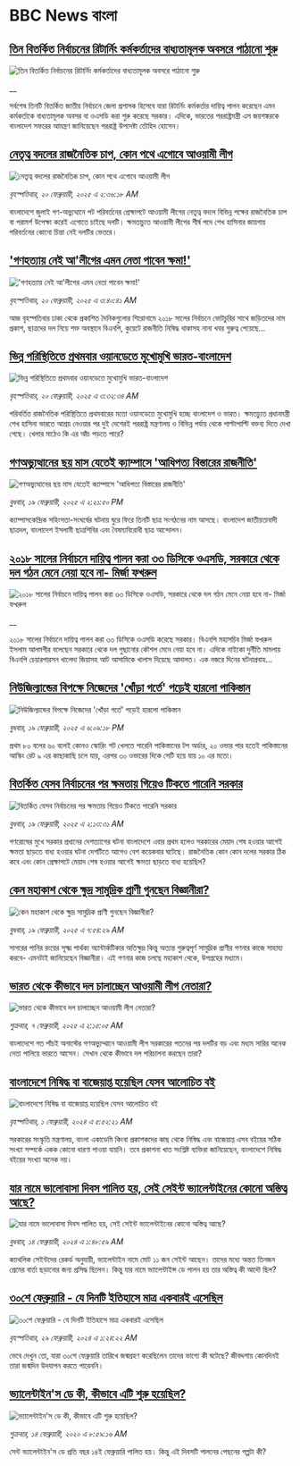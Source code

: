 # BBC News বাংলা## [তিন বিতর্কিত নির্বাচনের রিটার্নিং কর্মকর্তাদের বাধ্যতামূলক অবসরে পাঠানো শুরু ](https://www.bbc.co.uk/bengali/live/cj3n11ne05mt?at_campaign=githubrss)![তিন বিতর্কিত নির্বাচনের রিটার্নিং কর্মকর্তাদের বাধ্যতামূলক অবসরে পাঠানো শুরু ](https://ichef.bbci.co.uk/ace/standard/240/cpsprodpb/d784/live/5fe0fd80-ef74-11ef-bd1b-d536627785f2.jpg)__সর্বশেষ তিনটি বিতর্কিত জাতীয় নির্বাচনে জেলা প্রশাসক হিসেবে যারা রিটার্নিং কর্মকর্তার দায়িত্ব পালন করেছেন এমন কর্মকর্তাকে বাধ্যতামূলক অবসর বা ওএসডি করা শুরু করেছে সরকার। এদিকে, ভারতের পররাষ্ট্রমন্ত্রী এস জয়শঙ্করকে বাংলাদেশ সফরের আমন্ত্রণ জানিয়েছেন পররাষ্ট্র উপদেষ্টা তৌহিদ হোসেন।## [নেতৃত্ব বদলের রাজনৈতিক চাপ, কোন পথে এগোবে আওয়ামী লীগ](https://www.bbc.com/bengali/articles/c234l554gy8o?at_campaign=githubrss)![নেতৃত্ব বদলের রাজনৈতিক চাপ, কোন পথে এগোবে আওয়ামী লীগ](https://ichef.bbci.co.uk/ace/standard/240/cpsprodpb/a789/live/f22b92e0-eee8-11ef-9cf8-5dc390817f3c.png)_বৃহস্পতিবার, ২০ ফেব্রুয়ারী, ২০২৫ এ ২:৩৬:১৮ AM_বাংলাদেশে জুলাই গণ-অভ্যুত্থানে পট পরিবর্তনের প্রেক্ষাপটে আওয়ামী লীগের নেতৃত্ব বদলে বিভিন্ন পক্ষের রাজনৈতিক চাপ বা পরামর্শ উপেক্ষা করেই এগোতে চাইছে দলটি। ক্ষমতাচ্যুত আওয়ামী লীগের শীর্ষ পদে শেখ হাসিনার জায়গায় পরিবর্তনের কোনো চিন্তা নেই দলটির ভেতরে।## ['গণহত্যায় নেই আ'লীগের এমন নেতা পাবেন ক্ষমা!'](https://www.bbc.com/bengali/articles/cqjdrrrqk5no?at_campaign=githubrss)!['গণহত্যায় নেই আ'লীগের এমন নেতা পাবেন ক্ষমা!'](https://ichef.bbci.co.uk/ace/standard/240/cpsprodpb/cb5e/live/f03a2e10-ef33-11ef-a319-fb4e7360c4ec.jpg)_বৃহস্পতিবার, ২০ ফেব্রুয়ারী, ২০২৫ এ ৩:৪০:৪১ AM_আজ বৃহস্পতিবার ঢাকা থেকে প্রকাশিত দৈনিকগুলোর শিরোনামে ২০১৮ সালের নির্বাচনে ভোটচুরির সাথে জড়িতদের নাম প্রকাশ, ছাত্রদের দল নিয়ে শক্ত অবস্থানে বিএনপি, কুয়েটে রাজনীতি নিষিদ্ধ থাকাসহ নানা খবর গুরুত্ব পেয়েছে…## [ভিন্ন পরিস্থিতিতে প্রথমবার ওয়ানডেতে  মুখোমুখি ভারত-বাংলাদেশ ](https://www.bbc.com/bengali/articles/c0q1e3ddee5o?at_campaign=githubrss)![ভিন্ন পরিস্থিতিতে প্রথমবার ওয়ানডেতে  মুখোমুখি ভারত-বাংলাদেশ ](https://ichef.bbci.co.uk/ace/standard/240/cpsprodpb/519c/live/6ddad250-eea0-11ef-a319-fb4e7360c4ec.jpg)_বৃহস্পতিবার, ২০ ফেব্রুয়ারী, ২০২৫ এ ৩:৩২:৩৪ AM_পরিবর্তিত রাজনৈতিক পরিস্থিতিতে প্রথমবারের মতো ওয়ানডেতে মুখোমুখি হচ্ছে  বাংলাদেশ ও ভারত। ক্ষমতচ্যুত প্রধানমন্ত্রী শেখ হাসিনা ভারতে আশ্রয় নেওয়ার পর দুই দেশেরই পররাষ্ট্র মন্ত্রণালয় ও বিভিন্ন পর্যায় থেকে পাল্টাপাল্টি বক্তব্য দিতে দেখা গেছে। খেলার মাঠেও কি এর আঁচ পড়তে পারে?## [গণঅভ্যুত্থানের ছয় মাস যেতেই ক্যাম্পাসে 'আধিপত্য বিস্তারের রাজনীতি' ](https://www.bbc.com/bengali/articles/cx2rl38ekz2o?at_campaign=githubrss)![গণঅভ্যুত্থানের ছয় মাস যেতেই ক্যাম্পাসে 'আধিপত্য বিস্তারের রাজনীতি' ](https://ichef.bbci.co.uk/ace/standard/240/cpsprodpb/275e/live/dd68b240-ee82-11ef-bd1b-d536627785f2.jpg)_বুধবার, ১৯ ফেব্রুয়ারী, ২০২৫ এ ২:২১:৫০ PM_ক্যাম্পাসকেন্দ্রিক সহিংসতা-সংঘর্ষের ঘটনায় ঘুরে ফিরে তিনটি ছাত্র সংগঠনের নাম আসছে। বাংলাদেশ জাতীয়তাবাদী ছাত্রদল, বাংলাদেশ ইসলামী ছাত্রশিবির এবং বৈষম্যবিরোধী ছাত্র আন্দোলন।## [২০১৮ সালের নির্বাচনে দায়িত্ব পালন করা ৩৩ ডিসিকে ওএসডি, সরকারে থেকে দল গঠন মেনে নেয়া হবে না- মির্জা ফখরুল](https://www.bbc.co.uk/bengali/live/cjrydj3ndjzt?at_campaign=githubrss)![২০১৮ সালের নির্বাচনে দায়িত্ব পালন করা ৩৩ ডিসিকে ওএসডি, সরকারে থেকে দল গঠন মেনে নেয়া হবে না- মির্জা ফখরুল](https://ichef.bbci.co.uk/ace/standard/240/cpsprodpb/5160/live/9764f0b0-eeb9-11ef-a319-fb4e7360c4ec.jpg)__২০১৮ সালের নির্বাচনে দায়িত্ব পালন করা ৩৩ ডিসিকে ওএসডি করেছে সরকার। বিএনপি মহাসচিব মির্জা ফখরুল ইসলাম আলমগীর বলেছেন সরকারে থেকে দল গুছানোর কৌশল মেনে নেয়া হবে না। এদিকে নাইকো দুর্নীতি মামলায় বিএনপি চেয়ারপারসন খালেদা জিয়াসহ আট আসামিকে খালাস দিয়েছে আদালত। এক নজরে দিনের ঘটনাপ্রবাহ...## [নিউজিল্যান্ডের বিপক্ষে নিজেদের 'খোঁড়া গর্তে' পড়েই হারলো পাকিস্তান](https://www.bbc.com/bengali/articles/c07zerxye5po?at_campaign=githubrss)![নিউজিল্যান্ডের বিপক্ষে নিজেদের 'খোঁড়া গর্তে' পড়েই হারলো পাকিস্তান](https://ichef.bbci.co.uk/ace/standard/240/cpsprodpb/2efb/live/eced17d0-eee4-11ef-bd1b-d536627785f2.jpg)_বুধবার, ১৯ ফেব্রুয়ারী, ২০২৫ এ ৬:০৯:১৮ PM_প্রথম ৮০ বলের ৬০ বলেই কোনও স্কোরিং শট খেলতে পারেনি পাকিস্তানের টপ অর্ডার, ২০ ওভার পার হতেই পাকিস্তানের আস্কিং রেট ৯ এর কাছাকাছি চলে যায়, এরপর ৩০ ওভারের দিকে সেটি হয়ে যায় ১০ এর মতো।## [বিতর্কিত যেসব নির্বাচনের পর ক্ষমতায় গিয়েও টিকতে পারেনি সরকার  ](https://www.bbc.com/bengali/articles/c1kmvwwlgd9o?at_campaign=githubrss)![বিতর্কিত যেসব নির্বাচনের পর ক্ষমতায় গিয়েও টিকতে পারেনি সরকার  ](https://ichef.bbci.co.uk/ace/standard/240/cpsprodpb/8f9f/live/ab211180-d8eb-11ef-a6f5-8719fc3c9191.jpg)_বুধবার, ১৯ ফেব্রুয়ারী, ২০২৫ এ ২:১৩:৩১ AM_গণরোষের মুখে সরকার প্রধানের দেশত্যাগের ঘটনা বাংলাদেশে এবার প্রথম হলেও সরকারের মেয়াদ শেষ হওয়ার আগেই ক্ষমতা ছাড়তে বাধ্য হওয়ার ঘটনা দেশটিতে আগেও বেশ কয়েকবার ঘটেছে। রাজনৈতিক কোন কোন দলের সরকার ঠিক কবে এবং কোন প্রেক্ষাপটে মেয়াদ শেষ হওয়ার আগেই ক্ষমতা ছাড়তে বাধ্য হয়েছিল?## [কেন মহাকাশ থেকে ক্ষুদ্র সামুদ্রিক প্রাণী গুনছেন বিজ্ঞানীরা?](https://www.bbc.com/bengali/articles/cq6gqd5988do?at_campaign=githubrss)![কেন মহাকাশ থেকে ক্ষুদ্র সামুদ্রিক প্রাণী গুনছেন বিজ্ঞানীরা?](https://ichef.bbci.co.uk/ace/standard/240/cpsprodpb/b859/live/b149c050-e2c5-11ef-a819-277e390a7a08.jpg)_বুধবার, ১৯ ফেব্রুয়ারী, ২০২৫ এ ৭:৫৪:২৯ AM_সাগরের পানির রংয়ের সূক্ষ্ম পার্থক্য অ্যান্টার্কটিকার অতিক্ষুদ্র কিন্তু অত্যন্ত গুরুত্বপূর্ণ সামুদ্রিক প্রাণীর গণনার কাজে সাহায্য করবে- এমনটাই জানিয়েছেন বিজ্ঞানীরা। এই গণনার কাজ চলছে মহাকাশ থেকে, উপগ্রহের মধ্যমে।## [ভারত থেকে কীভাবে দল চালাচ্ছেন আওয়ামী লীগ নেতারা?](https://www.bbc.com/bengali/articles/c5yd5rlqqq0o?at_campaign=githubrss)![ভারত থেকে কীভাবে দল চালাচ্ছেন আওয়ামী লীগ নেতারা?](https://ichef.bbci.co.uk/ace/standard/240/cpsprodpb/8d5e/live/3642ed20-e2d2-11ef-bd1b-d536627785f2.jpg)_শুক্রবার, ৭ ফেব্রুয়ারী, ২০২৫ এ ২:১৫:০৫ AM_বাংলাদেশে গত পাঁচই অগাস্টের গণঅভ্যুথ্থানে আওয়ামী লীগ সরকারের পতনের পর দলটির বড় এবং মধ্যম সারির অনেক নেতা পালিয়ে ভারতে আসেন। সেখান থেকে কীভাবে দল পরিচালনা করছেন তারা?## [বাংলাদেশে নিষিদ্ধ বা বাজেয়াপ্ত হয়েছিল যেসব আলোচিত বই](https://www.bbc.com/bengali/articles/cv2l3d4p3d1o?at_campaign=githubrss)![বাংলাদেশে নিষিদ্ধ বা বাজেয়াপ্ত হয়েছিল যেসব আলোচিত বই](https://ichef.bbci.co.uk/ace/standard/240/cpsprodpb/274e/live/e13c45e0-b92b-11ee-ace0-c35c1b4f6d82.jpg)_বৃহস্পতিবার, ১ ফেব্রুয়ারী, ২০২৪ এ ৫:৫২:২১ AM_সরকারের সংস্কৃতি মন্ত্রণালয়, বাংলা একাডেমি কিংবা প্রকাশকদের কাছ থেকে নিষিদ্ধ এবং বাজেয়াপ্ত এসব বইয়ের সঠিক সংখ্যা সম্পর্কে একক কোনো ধারণা পাওয়া যায়নি। তবে প্রকাশনা খাত সংশ্লিষ্ট ব্যক্তিরা জানিয়েছেন, বাংলাদেশে নিষিদ্ধ বইয়ের সংখ্যা অনেক নয়।## [যার নামে ভালোবাসা দিবস পালিত হয়, সেই সেইন্ট ভ্যালেন্টাইনের কোনো অস্তিত্ব আছে?](https://www.bbc.com/bengali/articles/cek7y4x5zxyo?at_campaign=githubrss)![যার নামে ভালোবাসা দিবস পালিত হয়, সেই সেইন্ট ভ্যালেন্টাইনের কোনো অস্তিত্ব আছে?](https://ichef.bbci.co.uk/ace/standard/240/cpsprodpb/eba5/live/968acc00-ca7f-11ee-ace0-c35c1b4f6d82.jpg)_বুধবার, ১৪ ফেব্রুয়ারী, ২০২৪ এ ১:৪৮:৫৯ AM_ক্যাথলিক সেইন্টদের রেকর্ড অনুযায়ী, ভ্যালেন্টাইন নামে মোট ১১ জন সেইন্ট আছেন। তাদের মধ্যে অন্তত তিনজন প্রেমের বার্তা ছড়ানোর জন্য প্রসিদ্ধ ছিলেন। কিন্তু যার নামে ভ্যালেন্টাইন্স ডে পালন হয় তার অস্তিত্ব কী আদৌ ছিল?## [৩০শে ফেব্রুয়ারি - যে দিনটি ইতিহাসে মাত্র একবারই এসেছিল](https://www.bbc.com/bengali/articles/cz4d70ql8pgo?at_campaign=githubrss)![৩০শে ফেব্রুয়ারি - যে দিনটি ইতিহাসে মাত্র একবারই এসেছিল](https://ichef.bbci.co.uk/ace/standard/240/cpsprodpb/3925/live/5c43f020-d62e-11ee-8f28-259790e80bba.jpg)_বৃহস্পতিবার, ২৯ ফেব্রুয়ারী, ২০২৪ এ ১:২৪:২২ AM_ভেবে দেখুন তো, যারা ৩০শে ফেব্রুয়ারি তারিখে জন্মগ্রহণ করেছিলেন তাদের ভাগ্যে কী ঘটেছে? জীবদ্দশায় কোনদিনই তারা জন্মদিন উদযাপন করতে পারেননি।## [ভ্যালেন্টাইন'স ডে কী, কীভাবে এটি শুরু হয়েছিল?](https://www.bbc.com/bengali/news-51499093?at_campaign=githubrss)![ভ্যালেন্টাইন'স ডে কী, কীভাবে এটি শুরু হয়েছিল?](https://ichef.bbci.co.uk/ace/standard/240/cpsprodpb/17E99/production/_94254979_istock-504075546.jpg)_শুক্রবার, ১৪ ফেব্রুয়ারী, ২০২০ এ ৮:৫৯:১৬ AM_সেন্ট ভ্যালেন্টাইন'স ডে প্রতি বছর ১৪ই ফেব্রুয়ারি পালিত হয়। কিন্তু এই দিবসটি পালনের পেছনের গল্পটা কী?